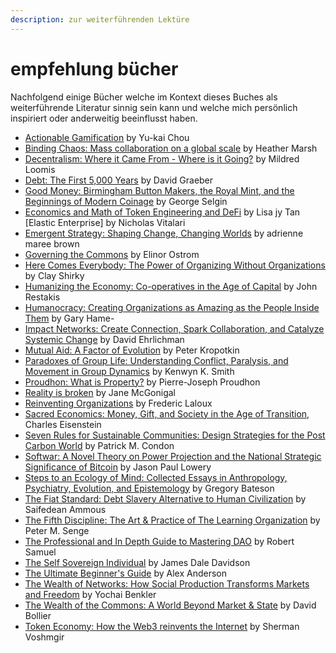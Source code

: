 ```yaml
---
description: zur weiterführenden Lektüre
---
```


# empfehlung bücher

Nachfolgend einige Bücher welche im Kontext dieses Buches als weiterführende Literatur sinnig sein kann und welche mich persönlich inspiriert oder anderweitig beeinflusst haben.

* [Actionable Gamification](https://daominds.io/bkactionablegamification) by Yu-kai Chou&#x20;
* [Binding Chaos: Mass collaboration on a global scale](https://daominds.io/bkmasscollaborationonaglobalscale) by Heather Marsh&#x20;
* [Decentralism: Where it Came From - Where is it Going?](https://daominds.io/bkdecentralismwhereisitgoing) by Mildred Loomis&#x20;
* [Debt: The First 5,000 Years](https://daominds.io/bkdeptthefirst500years) by David Graeber&#x20;
* [Good Money: Birmingham Button Makers, the Royal Mint, and the Beginnings of Modern Coinage](https://daominds.io/bkgoodmoney) by George Selgin&#x20;
* [Economics and Math of Token Engineering and DeFi](https://daominds.io/bkeconomicsandmathoftoken) by Lisa jy Tan \[Elastic Enterprise] by Nicholas Vitalari&#x20;
* [Emergent Strategy: Shaping Change, Changing Worlds](https://daominds.io/bkelasticenterprise) by adrienne maree brown&#x20;
* [Governing the Commons](https://daominds.io/bkgoverningthecommons) by Elinor Ostrom&#x20;
* [Here Comes Everybody: The Power of Organizing Without Organizations](https://daominds.io/bkherecomeseverybody) by Clay Shirky
* [Humanizing the Economy: Co-operatives in the Age of Capital](https://daominds.io/bkhumanizingtheeconomy) by John Restakis&#x20;
* [Humanocracy: Creating Organizations as Amazing as the People Inside Them](https://daominds.io/bkhumanocracycreationorganizations) by Gary Hame-&#x20;
* [Impact Networks: Create Connection, Spark Collaboration, and Catalyze Systemic Change](https://daominds.io/bkimpactnetworkscreateconnection) by David Ehrlichman&#x20;
* [Mutual Aid: A Factor of Evolution](https://daominds.io/bkmutualaidafactorofevolution) by Peter Kropotkin&#x20;
* [Paradoxes of Group Life: Understanding Conflict, Paralysis, and Movement in Group Dynamics](https://daominds.io/bkparadoxesofgrouplife) by Kenwyn K. Smith
* [Proudhon: What is Property?](https://daominds.io/bkproudhonwhatisproperty) by Pierre-Joseph Proudhon&#x20;
* [Reality is broken](https://daominds.io/bkrealityisbroken) by Jane McGonigal&#x20;
* [Reinventing Organizations](https://daominds.io/bkreinventingorganizations) by Frederic Laloux&#x20;
* [Sacred Economics: Money, Gift, and Society in the Age of Transition](https://daominds.io/bksacredeconomicsmoneygiftandsociety), Charles Eisenstein&#x20;
* [Seven Rules for Sustainable Communities: Design Strategies for the Post Carbon World](https://daominds.io/bksevenrulesforsustainable) by Patrick M. Condon&#x20;
* [Softwar: A Novel Theory on Power Projection and the National Strategic Significance of Bitcoin](https://daominds.io/bksoftwar) by Jason Paul Lowery
* [Steps to an Ecology of Mind: Collected Essays in Anthropology, Psychiatry, Evolution, and Epistemology](https://daominds.io/bkstepstoanecologyofmind) by Gregory Bateson&#x20;
* [The Fiat Standard: Debt Slavery Alternative to Human Civilization](https://daominds.io/bkfiatstandard) by Saifedean Ammous
* [The Fifth Discipline: The Art & Practice of The Learning Organization](https://daominds.io/bkthefifthdiscipline) by Peter M. Senge&#x20;
* [The Professional and In Depth Guide to Mastering DAO](https://daominds.io/bktheprofessionalandindepthguidetomasteringdao) by Robert Samuel&#x20;
* [The Self Sovereign Individual](https://daominds.io/bktheselfsovereignindividual) by James Dale Davidson&#x20;
* [The Ultimate Beginner's Guide](https://daominds.io/bktheultimatebeginnersguide) by Alex Anderson&#x20;
* [The Wealth of Networks: How Social Production Transforms Markets and Freedom](https://daominds.io/bkthewealthofnetworks) by Yochai Benkler&#x20;
* [The Wealth of the Commons: A World Beyond Market & State](https://daominds.io/bkthewelathofthecommons) by David Bollier&#x20;
* [Token Economy: How the Web3 reinvents the Internet](https://daominds.io/bktokeneconomyhowtheweb3reinventstheinternet) by Sherman Voshmgir

